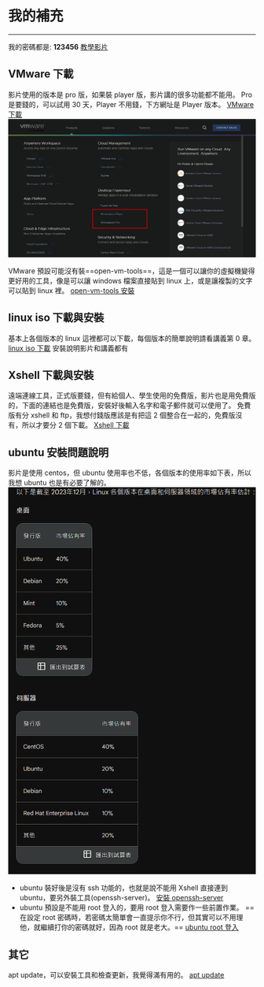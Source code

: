 # 我的補充

---

我的密碼都是: **123456**
[教學影片](https://www.bilibili.com/video/BV19W4y1w7cM/ '教學影片')

## VMware 下載

影片使用的版本是 pro 版，如果裝 player 版，影片講的很多功能都不能用。
Pro 是要錢的，可以試用 30 天，Player 不用錢，下方網址是 Player 版本。
[VMware 下載](https://www.vmware.com/content/vmware/vmware-published-sites/us/products/workstation-player.html.html 'VMware下載')
![VMware下載](./images/vmware.png 'VMware下載')

VMware 預設可能沒有裝==open-vm-tools==，這是一個可以讓你的虛擬機變得更好用的工具，像是可以讓 windows 檔案直接貼到 linux 上，或是讓複製的文字可以貼到 linux 裡。
[open-vm-tools 安裝](https://docs.vmware.com/cn/VMware-Tools/11.2.5/com.vmware.vsphere.vmwaretools.doc/GUID-C48E1F14-240D-4DD1-8D4C-25B6EBE4BB0F.html 'open-vm-tools安裝')

## linux iso 下載與安裝

基本上各個版本的 linux 這裡都可以下載，每個版本的簡單說明請看講義第 0 章。
[linux iso 下載](https://www.linuxlookup.com/linux_iso 'VMware下載')
安裝說明影片和講義都有

## Xshell 下載與安裝

遠端連線工具，正式版要錢，但有給個人、學生使用的免費版，影片也是用免費版的，下面的連結也是免費版，安裝好後輸入名字和電子郵件就可以使用了。
免費版有分 xshell 和 ftp，我想付錢版應該是有把這 2 個整合在一起的，免費版沒有，所以才要分 2 個下載。
[Xshell 下載](https://www.netsarang.com/en/free-for-home-school/ 'Xshell下載')

## ubuntu 安裝問題說明

影片是使用 centos，但 ubuntu 使用率也不低，各個版本的使用率如下表，所以我想 ubuntu 也是有必要了解的。
![linux市場佔有率](images/linux_market.png 'linux市場佔有率')

- ubuntu 裝好後是沒有 ssh 功能的，也就是說不能用 Xshell 直接連到 ubuntu，要另外裝工具(openssh-server)。
  [安裝 openssh-server](https://blog.csdn.net/weixin_40679412/article/details/95756562 '安裝openssh-server')
- ubuntu 預設是不能用 root 登入的，要用 root 登入需要作一些前置作業。
  ==在設定 root 密碼時，若密碼太簡單會一直提示你不行，但其實可以不用理他，就繼續打你的密碼就好，因為 root 就是老大。==
  [ubuntu root 登入](https://zhuanlan.zhihu.com/p/355555221 'ubuntu root登入')

## 其它

apt update，可以安裝工具和檢查更新，我覺得滿有用的。
[apt update](https://foreachsam.github.io/book-util-apt/book/content/command/apt/apt-update/ 'apt upadte')
